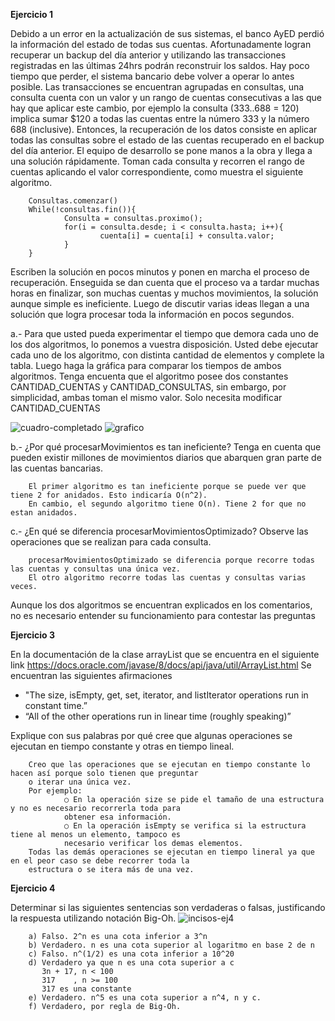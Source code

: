 **Ejercicio 1**

Debido a un error en la actualización de sus sistemas, el banco AyED perdió la información del
estado de todas sus cuentas. Afortunadamente logran recuperar un backup del día anterior y
utilizando las transacciones registradas en las últimas 24hrs podrán reconstruir los saldos. Hay poco
tiempo que perder, el sistema bancario debe volver a operar lo antes posible.
Las transacciones se encuentran agrupadas en consultas, una consulta cuenta con un valor y un
rango de cuentas consecutivas a las que hay que aplicar este cambio, por ejemplo la consulta
(333..688 = 120) implica sumar $120 a todas las cuentas entre la número 333 y la número 688
(inclusive). Entonces, la recuperación de los datos consiste en aplicar todas las consultas sobre el
estado de las cuentas recuperado en el backup del día anterior.
El equipo de desarrollo se pone manos a la obra y llega a una solución rápidamente. Toman cada
consulta y recorren el rango de cuentas aplicando el valor correspondiente, como muestra el
siguiente algoritmo.

        Consultas.comenzar()
        While(!consultas.fin()){
                Consulta = consultas.proximo();
                for(i = consulta.desde; i < consulta.hasta; i++){
                        cuenta[i] = cuenta[i] + consulta.valor;
                }
        }

Escriben la solución en pocos minutos y ponen en marcha el proceso de recuperación. Enseguida se
dan cuenta que el proceso va a tardar muchas horas en finalizar, son muchas cuentas y muchos
movimientos, la solución aunque simple es ineficiente. Luego de discutir varias ideas llegan a una
solución que logra procesar toda la información en pocos segundos.

a.- Para que usted pueda experimentar el tiempo que demora cada uno de los dos algoritmos, lo
ponemos a vuestra disposición. Usted debe ejecutar cada uno de los algoritmo, con distinta cantidad
de elementos y complete la tabla. Luego haga la gráfica para comparar los tiempos de ambos
algoritmos. Tenga encuenta que el algoritmo posee dos constantes CANTIDAD_CUENTAS y
CANTIDAD_CONSULTAS, sin embargo, por simplicidad, ambas toman el mismo valor. Solo necesita
modificar CANTIDAD_CUENTAS 

![cuadro-completado](https://github.com/annecchiniv/informatica-unlp/blob/master/2DO%20A%C3%91O/AYED%20REDICTADO%202020/TE/cuadro-ej1.jpg?raw=true)
![grafico](https://github.com/annecchiniv/informatica-unlp/blob/master/2DO%20A%C3%91O/AYED%20REDICTADO%202020/TE/grafico-ej1.jpg?raw=true)

b.- ¿Por qué procesarMovimientos es tan ineficiente? Tenga en cuenta que pueden existir millones
de movimientos diarios que abarquen gran parte de las cuentas bancarias.

        El primer algoritmo es tan ineficiente porque se puede ver que tiene 2 for anidados. Esto indicaría O(n^2).
        En cambio, el segundo algoritmo tiene O(n). Tiene 2 for que no estan anidados. 

c.- ¿En qué se diferencia procesarMovimientosOptimizado? Observe las operaciones que se
realizan para cada consulta.

        procesarMovimientosOptimizado se diferencia porque recorre todas las cuentas y consultas una única vez.
        El otro algoritmo recorre todas las cuentas y consultas varias veces. 

Aunque los dos algoritmos se encuentran explicados en los comentarios, no es necesario entender
su funcionamiento para contestar las preguntas

**Ejercicio 3**

En la documentación de la clase arrayList que se encuentra en el siguiente link
https://docs.oracle.com/javase/8/docs/api/java/util/ArrayList.html
Se encuentran las siguientes afirmaciones
* "The size, isEmpty, get, set, iterator, and listIterator operations run in constant time.”
* “All of the other operations run in linear time (roughly speaking)”

Explique con sus palabras por qué cree que algunas operaciones se ejecutan en tiempo constante y otras en tiempo lineal.

        Creo que las operaciones que se ejecutan en tiempo constante lo hacen así porque solo tienen que preguntar 
        o iterar una única vez. 
        Por ejemplo:
                ○ En la operación size se pide el tamaño de una estructura y no es necesario recorrerla toda para 
                obtener esa información.
                ○ En la operación isEmpty se verifica si la estructura tiene al menos un elemento, tampoco es 
                necesario verificar los demas elementos. 
        Todas las demás operaciones se ejecutan en tiempo lineral ya que en el peor caso se debe recorrer toda la 
        estructura o se itera más de una vez.
        
**Ejercicio 4**

Determinar si las siguientes sentencias son verdaderas o falsas, justificando la respuesta
utilizando notación Big-Oh.
![incisos-ej4](https://github.com/annecchiniv/informatica-unlp/blob/master/2DO%20A%C3%91O/AYED%20REDICTADO%202020/TE/incisos-ej4.jpg?raw=true)

        a) Falso. 2^n es una cota inferior a 3^n
        b) Verdadero. n es una cota superior al logaritmo en base 2 de n
        c) Falso. n^(1/2) es una cota inferior a 10^20
        d) Verdadero ya que n es una cota superior a c
           3n + 17, n < 100
           317    , n >= 100 
           317 es una constante
        e) Verdadero. n^5 es una cota superior a n^4, n y c.
        f) Verdadero, por regla de Big-Oh.
        

           

